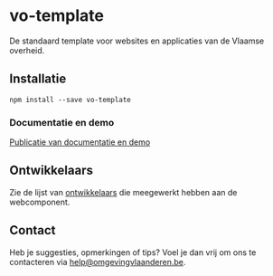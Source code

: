 # vo-template

De standaard template voor websites en applicaties van de Vlaamse overheid.

## Installatie

```
npm install --save vo-template
```

### Documentatie en demo

[Publicatie van documentatie en demo](https://milieuinfo.github.io/webcomponenten-demo)

## Ontwikkelaars

Zie de lijst van [ontwikkelaars](https://github.com/milieuinfo/webcomponent-vo-template/graphs/contributors) die meegewerkt hebben aan de webcomponent.

## Contact

Heb je suggesties, opmerkingen of tips? Voel je dan vrij om ons te contacteren via help@omgevingvlaanderen.be.